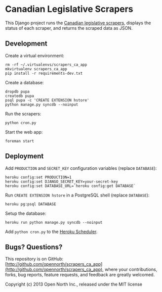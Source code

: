 # Canadian Legislative Scrapers

This Django project runs the [Canadian legislative scrapers](http://github.com/opencivicdata/scrapers-ca), displays the status of each scraper, and returns the scraped data as JSON.

## Development

Create a virtual environment:

```
rm -rf ~/.virtualenvs/scrapers_ca_app
mkvirtualenv scrapers_ca_app
pip install -r requirements-dev.txt
```

Create a database:

```
dropdb pupa
createdb pupa
psql pupa -c 'CREATE EXTENSION hstore'
python manage.py syncdb --noinput
```

Run the scrapers:

```
python cron.py
```

Start the web app:

```
foreman start
```

## Deployment

Add `PRODUCTION` and `SECRET_KEY` configuration variables (replace `DATABASE`):

```
heroku config:set PRODUCTION=1
heroku config:set DJANGO_SECRET_KEY=your-secret-key
heroku config:set DATABASE_URL=`heroku config:get DATABASE`
```

Run `CREATE EXTENSION hstore` in a PostgreSQL shell (replace `DATABASE`):

```
heroku pg:psql DATABASE
```

Setup the database:

```
heroku run python manage.py syncdb --noinput
```

Add `python cron.py` to the [Heroku Scheduler](https://scheduler.heroku.com/dashboard).

## Bugs? Questions?

This repository is on GitHub: [http://github.com/opennorth/scrapers_ca_app](http://github.com/opennorth/scrapers_ca_app), where your contributions, forks, bug reports, feature requests, and feedback are greatly welcomed.

Copyright (c) 2013 Open North Inc., released under the MIT license
